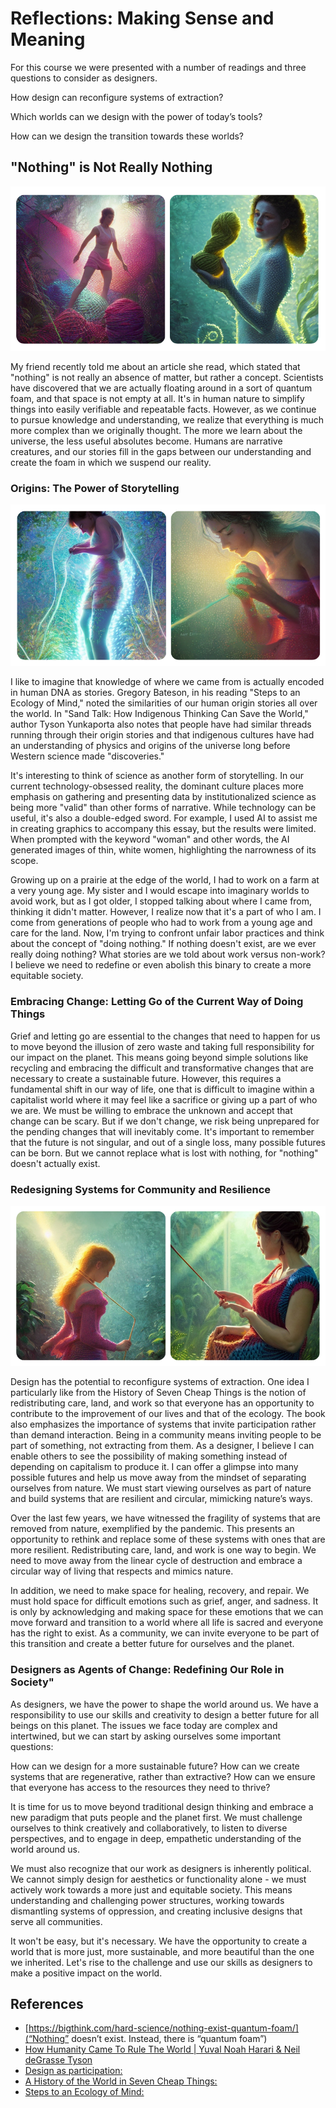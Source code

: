 #  Reflections: Making Sense and Meaning

For this course we were presented with a number of readings and three questions to consider as designers. 

How design can reconfigure systems of extraction?

Which worlds can we design with the power of today’s tools?

How can we design the transition towards these worlds?



## "Nothing" is Not Really Nothing

![](../images/term-02/making-sense/AI-crafters-1.png)

My friend recently told me about an article she read, which stated that "nothing" is not really an absence of matter, but rather a concept. Scientists have discovered that we are actually floating around in a sort of quantum foam, and that space is not empty at all. It's in human nature to simplify things into easily verifiable and repeatable facts. However, as we continue to pursue knowledge and understanding, we realize that everything is much more complex than we originally thought. The more we learn about the universe, the less useful absolutes become. Humans are narrative creatures, and our stories fill in the gaps between our understanding and create the foam in which we suspend our reality.

### Origins: The Power of Storytelling

![](../images/term-02/making-sense/AI-crafters-2.png)

I like to imagine that knowledge of where we came from is actually encoded in human DNA as stories. Gregory Bateson, in his reading "Steps to an Ecology of Mind," noted the similarities of our human origin stories all over the world. In "Sand Talk: How Indigenous Thinking Can Save the World," author Tyson Yunkaporta also notes that people have had similar threads running through their origin stories and that indigenous cultures have had an understanding of physics and origins of the universe long before Western science made "discoveries."

It's interesting to think of science as another form of storytelling. In our current technology-obsessed reality, the dominant culture places more emphasis on gathering and presenting data by institutionalized science as being more "valid" than other forms of narrative. While technology can be useful, it's also a double-edged sword. For example, I used AI to assist me in creating graphics to accompany this essay, but the results were limited. When prompted with the keyword "woman" and other words, the AI generated images of thin, white women, highlighting the narrowness of its scope.

Growing up on a prairie at the edge of the world, I had to work on a farm at a very young age. My sister and I would escape into imaginary worlds to avoid work, but as I got older, I stopped talking about where I came from, thinking it didn't matter. However, I realize now that it's a part of who I am. I come from generations of people who had to work from a young age and care for the land. Now, I'm trying to confront unfair labor practices and think about the concept of "doing nothing." If nothing doesn't exist, are we ever really doing nothing? What stories are we told about work versus non-work? I believe we need to redefine or even abolish this binary to create a more equitable society.

### Embracing Change: Letting Go of the Current Way of Doing Things

Grief and letting go are essential to the changes that need to happen for us to move beyond the illusion of zero waste and taking full responsibility for our impact on the planet. This means going beyond simple solutions like recycling and embracing the difficult and transformative changes that are necessary to create a sustainable future. However, this requires a fundamental shift in our way of life, one that is difficult to imagine within a capitalist world where it may feel like a sacrifice or giving up a part of who we are. We must be willing to embrace the unknown and accept that change can be scary. But if we don't change, we risk being unprepared for the pending changes that will inevitably come. It's important to remember that the future is not singular, and out of a single loss, many possible futures can be born. But we cannot replace what is lost with nothing, for "nothing" doesn't actually exist.

### Redesigning Systems for Community and Resilience

![](../images/term-02/making-sense/AI-crafters-3.png)

Design has the potential to reconfigure systems of extraction. One idea I particularly like from the History of Seven Cheap Things is the notion of redistributing care, land, and work so that everyone has an opportunity to contribute to the improvement of our lives and that of the ecology. The book also emphasizes the importance of systems that invite participation rather than demand interaction. Being in a community means inviting people to be part of something, not extracting from them. As a designer, I believe I can enable others to see the possibility of making something instead of depending on capitalism to produce it. I can offer a glimpse into many possible futures and help us move away from the mindset of separating ourselves from nature. We must start viewing ourselves as part of nature and build systems that are resilient and circular, mimicking nature’s ways.

Over the last few years, we have witnessed the fragility of systems that are removed from nature, exemplified by the pandemic. This presents an opportunity to rethink and replace some of these systems with ones that are more resilient. Redistributing care, land, and work is one way to begin. We need to move away from the linear cycle of destruction and embrace a circular way of living that respects and mimics nature.

In addition, we need to make space for healing, recovery, and repair. We must hold space for difficult emotions such as grief, anger, and sadness. It is only by acknowledging and making space for these emotions that we can move forward and transition to a world where all life is sacred and everyone has the right to exist. As a community, we can invite everyone to be part of this transition and create a better future for ourselves and the planet.

### Designers as Agents of Change: Redefining Our Role in Society"

As designers, we have the power to shape the world around us. We have a responsibility to use our skills and creativity to design a better future for all beings on this planet. The issues we face today are complex and intertwined, but we can start by asking ourselves some important questions:

How can we design for a more sustainable future? How can we create systems that are regenerative, rather than extractive? How can we ensure that everyone has access to the resources they need to thrive?

It is time for us to move beyond traditional design thinking and embrace a new paradigm that puts people and the planet first. We must challenge ourselves to think creatively and collaboratively, to listen to diverse perspectives, and to engage in deep, empathetic understanding of the world around us.

We must also recognize that our work as designers is inherently political. We cannot simply design for aesthetics or functionality alone - we must actively work towards a more just and equitable society. This means understanding and challenging power structures, working towards dismantling systems of oppression, and creating inclusive designs that serve all communities.

It won't be easy, but it's necessary. We have the opportunity to create a world that is more just, more sustainable, and more beautiful than the one we inherited. Let's rise to the challenge and use our skills as designers to make a positive impact on the world.

## References

- [https://bigthink.com/hard-science/nothing-exist-quantum-foam/](“Nothing” doesn’t exist. Instead, there is “quantum foam”)
- [How Humanity Came To Rule The World | Yuval Noah Harari & Neil deGrasse Tyson](https://www.youtube.com/embed/e77a-SweV9o)  
- [Design as participation:](https://jods.mitpress.mit.edu/pub/design-as-participation/release/1)  
- [A History of the World in Seven Cheap Things:](https://www.researchgate.net/publication/319143816_A_History_of_the_World_in_Seven_Cheap_Things)  
- [Steps to an Ecology of Mind:](https://ejcj.orfaleacenter.ucsb.edu/wp-content/uploads/2017/06/1972.-Gregory-Bateson-Steps-to-an-Ecology-of-Mind.pdf)
